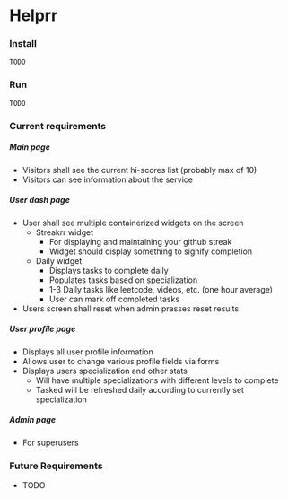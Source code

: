 # Helprr

### Install
```
TODO

```

### Run
```
TODO

```

### Current requirements

##### Main page
- Visitors shall see the current hi-scores list (probably max of 10)
- Visitors can see information about the service


##### User dash page
- User shall see multiple containerized widgets on the screen
    - Streakrr widget
        - For displaying and maintaining your github streak
        - Widget should display something to signify completion
    - Daily widget
        - Displays tasks to complete daily
        - Populates tasks based on specialization
        - 1-3 Daily tasks like leetcode, videos, etc. (one hour average)
        - User can mark off completed tasks
- Users screen shall reset when admin presses reset results

##### User profile page
- Displays all user profile information
- Allows user to change various profile fields via forms
- Displays users specialization and other stats
    - Will have multiple specializations with different levels to complete
    - Tasked will be refreshed daily according to currently set specialization

##### Admin page
- For superusers


### Future Requirements
- TODO
